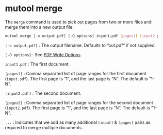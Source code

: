 # mutool merge

The `merge` command is used to pick out pages from two or more files and merge them into a new output file.

```bash
mutool merge [-o output.pdf] [-O options] input1.pdf [pages1] [input2.pdf] [pages2] ...
```

`[-o output.pdf]`
: The output filename. Defaults to “out.pdf” if not supplied.

`[-O options]`
: See [PDF Write Options](../reference/common/pdf-write-options.md).

`input1.pdf`
: The first document.

`[pages1]`
: Comma separated list of page ranges for the first document (`input.pdf`). The first page is “1”, and the last page is “N”. The default is “1-N”.

`[input2.pdf]`
: The second document.

`[pages2]`
: Comma separated list of page ranges for the second document (`input2.pdf`). The first page is “1”, and the last page is “N”. The default is “1-N”.

`...`
: Indicates that we add as many additional `[input]` & `[pages]` pairs as required to merge multiple documents.

